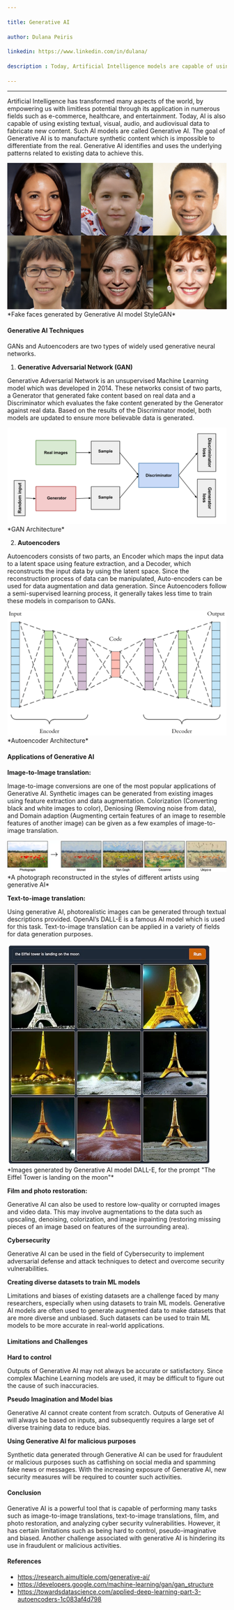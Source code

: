 ```yaml
---

title: Generative AI

author: Dulana Peiris

linkedin: https://www.linkedin.com/in/dulana/ 

description : Today, Artificial Intelligence models are capable of using existing textual, visual, audio, and audiovisual data to fabricate new content. Such AI models are called Generative AI. These models can be used for various real-world applications.

---
```

___

Artificial Intelligence has transformed many aspects of the world, by empowering us with limitless potential through its application in numerous fields such as e-commerce, healthcare, and entertainment. Today, AI is also capable of using existing textual, visual, audio, and audiovisual data to fabricate new content. Such AI models are called Generative AI. The goal of Generative AI is to manufacture synthetic content which is impossible to differentiate from the real. Generative AI identifies and uses the underlying patterns related to existing data to achieve this.


<img src="/img/dp_1_2022_06_17.png"/>
*Fake faces generated by Generative AI model StyleGAN*


#### **Generative AI Techniques**

GANs and Autoencoders are two types of widely used generative neural networks.

1. **Generative Adversarial Network (GAN)**

Generative Adversarial Network is an unsupervised Machine Learning model which was developed in 2014. These networks consist of two parts, a Generator that generated fake content based on real data and a Discriminator which evaluates the fake content generated by the Generator against real data. Based on the results of the Discriminator model, both models are updated to ensure more believable data is generated.


<img src="/img/dp_2_2022_06_17.svg"/>
*GAN Architecture*


2. **Autoencoders**

Autoencoders consists of two parts, an Encoder which maps the input data to a latent space using feature extraction, and a Decoder, which reconstructs the input data by using the latent space. Since the reconstruction process of data can be manipulated, Auto-encoders can be used for data augmentation and data generation. Since Autoencoders follow a semi-supervised learning process, it generally takes less time to train these models in comparison to GANs.


<img src="/img/dp_3_2022_06_17.png"/>
*Autoencoder Architecture*


#### **Applications of Generative AI**

**Image-to-Image translation:**

Image-to-image conversions are one of the most popular applications of Generative AI. Synthetic images can be generated from existing images using feature extraction and data augmentation. Colorization (Converting black and white images to color), Deniosing (Removing noise from data), and Domain adaption (Augmenting certain features of an image to resemble features of another image) can be given as a few examples of image-to-image translation.


<img src="/img/dp_4_2022_06_17.png"/>
*A photograph reconstructed in the styles of different artists using generative AI*

**Text-to-image translation:**


Using generative AI, photorealistic images can be generated through textual descriptions provided. OpenAI’s DALL-E is a famous AI model which is used for this task. Text-to-image translation can be applied in a variety of fields for data generation purposes.


<img src="/img/dp_5_2022_06_17.png"/>
*Images generated by Generative AI model DALL-E, for the prompt "The Eiffel Tower is landing on the moon"*


**Film and photo restoration:**


Generative AI can also be used to restore low-quality or corrupted images and video data. This may involve augmentations to the data such as upscaling, denoising, colorization, and image inpainting (restoring missing pieces of an image based on features of the surrounding area).


**Cybersecurity**


Generative AI can be used in the field of Cybersecurity to implement adversarial defense and attack techniques to detect and overcome security vulnerabilities.


**Creating diverse datasets to train ML models**


Limitations and biases of existing datasets are a challenge faced by many researchers, especially when using datasets to train ML models. Generative AI models are often used to generate augmented data to make datasets that are more diverse and unbiased. Such datasets can be used to train ML models to be more accurate in real-world applications.


#### **Limitations and Challenges**

**Hard to control**


Outputs of Generative AI may not always be accurate or satisfactory. Since complex Machine Learning models are used, it may be difficult to figure out the cause of such inaccuracies.


**Pseudo Imagination and Model bias**


Generative AI cannot create content from scratch. Outputs of Generative AI will always be based on inputs, and subsequently requires a large set of diverse training data to reduce bias.


 **Using Generative AI for malicious purposes**


Synthetic data generated through Generative AI can be used for fraudulent or malicious purposes such as catfishing on social media and spamming fake news or messages. With the increasing exposure of Generative AI, new security measures will be required to counter such activities.



#### **Conclusion**

Generative AI is a powerful tool that is capable of performing many tasks such as image-to-image translations, text-to-image translations, film, and photo restoration, and analyzing cyber security vulnerabilities. However, it has certain limitations such as being hard to control, pseudo-imaginative and biased. Another challenge associated with generative AI is hindering its use in fraudulent or malicious activities.


#### **References**

- https://research.aimultiple.com/generative-ai/
- https://developers.google.com/machine-learning/gan/gan_structure
- https://towardsdatascience.com/applied-deep-learning-part-3-autoencoders-1c083af4d798